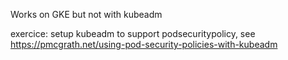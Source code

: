 Works on GKE
but not with kubeadm

exercice: setup kubeadm to support podsecuritypolicy, see https://pmcgrath.net/using-pod-security-policies-with-kubeadm
